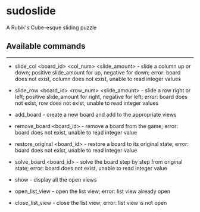 sudoslide
=========

A Rubik's Cube-esque sliding puzzle

## Available commands  
-------------------------------
* slide_col \<board_id\> \<col_num\> \<slide_amount\> - slide a column up or down;
positive slide_amount for up, negative for down; error: board does not exist,
column does not exist, unable to read integer values  

* slide_row \<board_id\> \<row_num\> \<slide_amount\> - slide a row right or left;
positive slide_amount for right, negative for left; error: board does not exist,
row does not exist, unable to read integer values  

* add_board - create a new board and add to the appropriate views  

* remove_board \<board_id\> - remove a board from the game; error: board does
not exist, unable to read integer value  

* restore_original \<board_id\> - restore a board to its original state;
error: board does not exist, unable to read integer value  

* solve_board \<board_id\> - solve the board step by step from original state;
error: board does not exist, unable to read integer value  

* show - display all the open views  

* open_list_view - open the list view; error: list view already open  

* close_list_view - close the list view; error: list view is not open  
